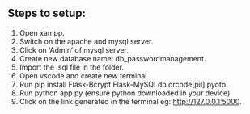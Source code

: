 ## **Steps to setup:**

1. Open xampp.
2. Switch on the apache and mysql server.
3. Click on ‘Admin’ of mysql server.
4. Create new database name: db_passwordmanagement.
5. Import the .sql file in the folder.
6. Open vscode and create new terminal.
7. Run pip install Flask-Bcrypt Flask-MySQLdb qrcode[pil] pyotp.
8. Run python app.py (ensure python downloaded in your device).
9. Click on the link generated in the terminal eg: http://127.0.0.1:5000.
